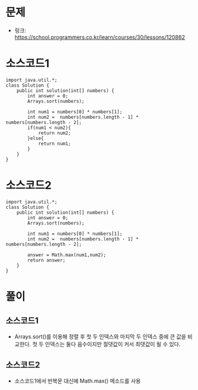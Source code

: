 # 문제
- 링크: 
<https://school.programmers.co.kr/learn/courses/30/lessons/120862>

# 소스코드1
```
import java.util.*;
class Solution {
    public int solution(int[] numbers) {
        int answer = 0;
        Arrays.sort(numbers);
        
        int num1 = numbers[0] * numbers[1];
        int num2 =  numbers[numbers.length - 1] * numbers[numbers.length - 2];
        if(num1 < num2){
            return num2;
        }else{
            return num1;
        }
    }
}
```

# 소스코드2
```
import java.util.*;
class Solution {
    public int solution(int[] numbers) {
        int answer = 0;
        Arrays.sort(numbers);
        
        int num1 = numbers[0] * numbers[1];
        int num2 =  numbers[numbers.length - 1] * numbers[numbers.length - 2];
        
        answer = Math.max(num1,num2);
        return answer;
    }
}
```

# 풀이
## 소스코드1
- Arrays.sort()를 이용해 정렬 후 첫 두 인덱스와 마지막 두 인덱스 중에 큰 값을 비교한다. 첫 두 인덱스는 둘다 음수이지만 절댓값이 커서 최댓값이 될 수 있다. 

## 소스코드2

- 소스코드1에서 반복문 대신에 Math.max() 메소드를 사용
